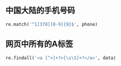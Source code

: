 ## 中国大陆的手机号码
```python
re.match('^1[378][0-9]{9}$', phone)
```

## 网页中所有的A标签
```python
re.findall('<a [^>]+?>[\s\S]+?</a>', data)
```

